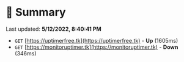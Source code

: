 # 📖 Summary
Last updated: **5/12/2022, 8:40:41 PM**

- `GET` [https://uptimerfree.tk](https://uptimerfree.tk) - **Up** (1605ms)
- `GET` [https://monitoruptimer.tk](https://monitoruptimer.tk) - **Down** (346ms)
